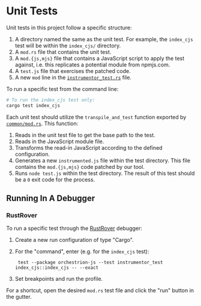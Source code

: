 # Unit Tests

Unit tests in this project follow a specific structure:

1. A directory named the same as the unit test. For example,
the `index_cjs` test will be within the `index_cjs/` directory.
2. A `mod.rs` file that contains the unit test.
3. A `mod.{js,mjs}` file that contains a JavaScript script to apply
the test against, i.e. this replicates a potential module from
npmjs.com.
4. A `test.js` file that exercises the patched code.
5. A new `mod` line in the [`instrumentor_test.rs`](./instrumentor_test.rs)
file.

To run a specific test from the command line:

```sh
# To run the index_cjs test only:
cargo test index_cjs
```

Each unit test should utilize the `transpile_and_test` function
exported by [`common/mod.rs`](./common/mod.rs). This function:

1. Reads in the unit test file to get the base path to the test.
2. Reads in the JavaScript module file.
3. Transforms the read-in JavaScript according to the defined configuration.
4. Generates a new `instrumented.js` file within the test directory. This
file contains the `mod.{js,mjs}` code patched by our tool.
5. Runs `node test.js` within the test directory. The result of this test
should be a `0` exit code for the process.
   
## Running In A Debugger

### RustRover

To run a specific test through the [RustRover](https://www.jetbrains.com/rust/)
debugger:

1. Create a new run configuration of type "Cargo".
2. For the "command", enter (e.g. for the `index_cjs` test):

        test --package orchestrion-js --test instrumentor_test index_cjs::index_cjs -- --exact
3. Set breakpoints and run the profile.

For a shortcut, open the desired `mod.rs` test file and click the "run"
button in the gutter.